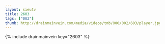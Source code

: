 ```yaml
--- 
layout: sieutv
title: 2603
tags: ["002"]
thumb: http://drainmainvein.com/media/videos/tmb/000/002/603/player.jpg
---
```

{% include drainmainvein key="2603" %} 
